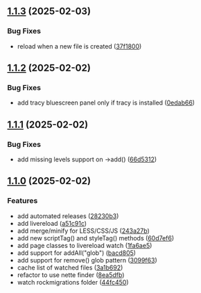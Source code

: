 ## [1.1.3](https://github.com/baumrock/RockDevTools/compare/v1.1.2...v1.1.3) (2025-02-03)


### Bug Fixes

* reload when a new file is created ([37f1800](https://github.com/baumrock/RockDevTools/commit/37f1800b0a68a0e521989dfa713e94e0f45a6330))

## [1.1.2](https://github.com/baumrock/RockDevTools/compare/v1.1.1...v1.1.2) (2025-02-02)


### Bug Fixes

* add tracy bluescreen panel only if tracy is installed ([0edab66](https://github.com/baumrock/RockDevTools/commit/0edab668deaf6999bdd971de2c2583c20e5c9a09))

## [1.1.1](https://github.com/baumrock/RockDevTools/compare/v1.1.0...v1.1.1) (2025-02-02)


### Bug Fixes

* add missing levels support on ->add() ([66d5312](https://github.com/baumrock/RockDevTools/commit/66d5312cfb0a8445c96bb2f910c37b4f49f19b6e))

## [1.1.0](https://github.com/baumrock/RockDevTools/compare/243a27b31886ea9cde69667316c76daae414dda9...v1.1.0) (2025-02-02)


### Features

* add automated releases ([28230b3](https://github.com/baumrock/RockDevTools/commit/28230b3456ea569d463a0467fc2b4b211ceca6aa))
* add livereload ([a51c91c](https://github.com/baumrock/RockDevTools/commit/a51c91c332692001b6da1b7027a3b6445afd15da))
* add merge/minify for LESS/CSS/JS ([243a27b](https://github.com/baumrock/RockDevTools/commit/243a27b31886ea9cde69667316c76daae414dda9))
* add new scriptTag() and styleTag() methods ([60d7ef6](https://github.com/baumrock/RockDevTools/commit/60d7ef6a9bad1aa31fc60752fc8d60e6fc77f73f))
* add page classes to livereload watch ([1fa6ae5](https://github.com/baumrock/RockDevTools/commit/1fa6ae5bd5bb44c1d821fd5783d32c221885d2b0))
* add support for addAll("glob") ([bacd805](https://github.com/baumrock/RockDevTools/commit/bacd8051f9a6054c3f47133ef6011f9107814c23))
* add support for remove() glob pattern ([3099f63](https://github.com/baumrock/RockDevTools/commit/3099f630023a155659f6ff668cd3847cc0b9b16c))
* cache list of watched files ([3a1b692](https://github.com/baumrock/RockDevTools/commit/3a1b6924da5c25c4f5a855b8db0afc5b79f64a01))
* refactor to use nette finder ([8ea5dfb](https://github.com/baumrock/RockDevTools/commit/8ea5dfbfdc3b6b296061c517422064b8b56bee4e))
* watch rockmigrations folder ([44fc450](https://github.com/baumrock/RockDevTools/commit/44fc45000bfdc5e832929ff079304d1fc3a29936))

